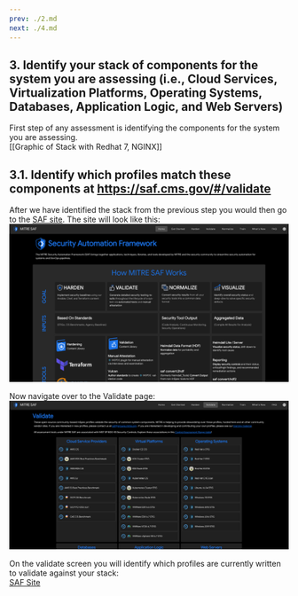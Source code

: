 ```yaml
---
prev: ./2.md
next: ./4.md
---
```


## 3. Identify your stack of components for the system you are assessing (i.e., Cloud Services, Virtualization Platforms, Operating Systems, Databases, Application Logic, and Web Servers)

First step of any assessment is identifying the components for the system you are assessing.  
[[Graphic of Stack with Redhat 7, NGINX]]

## 3.1. Identify which profiles match these components at https://saf.cms.gov/#/validate

After we have identified the stack from the previous step you would then go to the [SAF site](saf.mitre.org). The site will look like this:  
![Alt text](/SAF_Home.png)

Now navigate over to the Validate page:  
![Alt text](/SAF_Validate.png)

On the validate screen you will identify which profiles are currently written to validate against your stack:  
[SAF Site](https://saf.mitre.org/#/validate)


